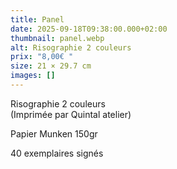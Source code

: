 ```yaml
---
title: Panel
date: 2025-09-18T09:38:00.000+02:00
thumbnail: panel.webp
alt: Risographie 2 couleurs
prix: "8,00€ "
size: 21 × 29.7 cm
images: []
---
```

Risographie 2 couleurs\
(Imprimée par Quintal atelier)

<p class="date mb-0">Papier Munken 150gr</p>
<p class="date mb-3">40 exemplaires signés</p>
